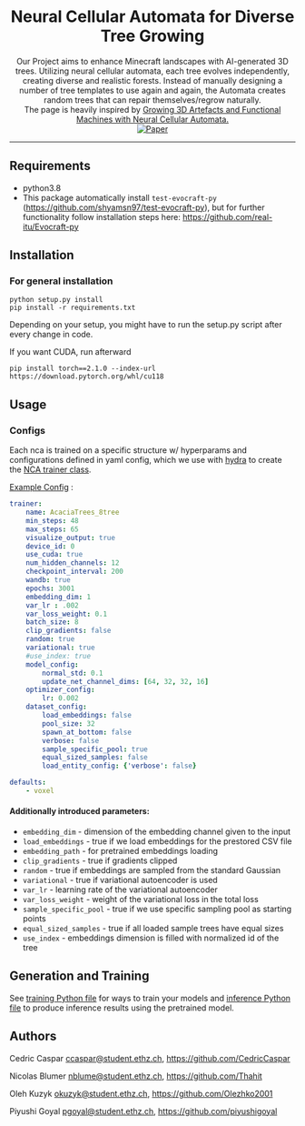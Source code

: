 <div align="center">    

# Neural Cellular Automata for Diverse Tree Growing
Our Project aims to enhance Minecraft landscapes with AI-generated 3D trees. Utilizing neural cellular automata, each tree evolves independently, creating diverse and realistic forests. Instead of manually designing a number of tree templates to use again and again, the Automata creates random trees that can repair themselves/regrow naturally. <br>
The page is heavily inspired by [Growing 3D Artefacts and Functional Machines with Neural Cellular Automata.](https://github.com/real-itu/3d-artefacts-nca)<br>
[![Paper](https://img.shields.io/badge/paper-arxiv.2103.08737-B31B1B.svg)](https://arxiv.org/abs/2103.08737)

</div>

---

Requirements
----
- python3.8
- This package automatically install `test-evocraft-py` (https://github.com/shyamsn97/test-evocraft-py), but for further functionality follow installation steps here: https://github.com/real-itu/Evocraft-py

Installation
---------------
### For general installation
```
python setup.py install
pip install -r requirements.txt
```
Depending on your setup, you might have to run the setup.py script after every change in code.

If you want CUDA, run afterward
```
pip install torch==2.1.0 --index-url https://download.pytorch.org/whl/cu118
```

Usage
-------------
### Configs
Each nca is trained on a specific structure w/ hyperparams and configurations defined in yaml config, which we use with [hydra](https://github.com/facebookresearch/hydra) to create the [NCA trainer class](artefact_nca/trainer/voxel_ca_trainer.py).

[Example Config](artefact_nca/data/structs_dataset/acacia_trees/config.yaml) :
```yaml
trainer:
    name: AcaciaTrees_8tree
    min_steps: 48
    max_steps: 65
    visualize_output: true
    device_id: 0
    use_cuda: true
    num_hidden_channels: 12
    checkpoint_interval: 200
    wandb: true
    epochs: 3001
    embedding_dim: 1
    var_lr : .002
    var_loss_weight: 0.1
    batch_size: 8
    clip_gradients: false
    random: true
    variational: true
    #use_index: true
    model_config:
        normal_std: 0.1
        update_net_channel_dims: [64, 32, 32, 16]
    optimizer_config:
        lr: 0.002
    dataset_config:
        load_embeddings: false
        pool_size: 32
        spawn_at_bottom: false
        verbose: false
        sample_specific_pool: true
        equal_sized_samples: false
        load_entity_config: {'verbose': false}

defaults:
    - voxel
```

#### Additionally introduced parameters:

- `embedding_dim` - dimension of the embedding channel given to the input
- `load_embeddings` - true if we load embeddings for the prestored CSV file
- `embedding_path` - for pretrained embeddings loading
- `clip_gradients` - true if gradients clipped
- `random` - true if embeddings are sampled from the standard Gaussian
- `variational` - true if variational autoencoder is used
- `var_lr` - learning rate of the variational autoencoder
- `var_loss_weight` - weight of the variational loss in the total loss
- `sample_specific_pool` - true if we use specific sampling pool as starting points
- `equal_sized_samples` - true if all loaded sample trees have equal sizes
- `use_index` - embeddings dimension is filled with normalized id of the tree

## Generation and Training
See [training Python file](run/train.py) for ways to train your models and [inference Python file](run/inference.py) to produce inference results using the pretrained model.

Authors
-------
Cedric Caspar <ccaspar@student.ethz.ch>, <https://github.com/CedricCaspar>

Nicolas Blumer <nblume@student.ethz.ch>, <https://github.com/Thahit>

Oleh Kuzyk <okuzyk@student.ethz.ch>, <https://github.com/Olezhko2001>

Piyushi Goyal <pgoyal@student.ethz.ch>, <https://github.com/piyushigoyal>
